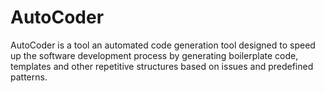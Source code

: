 # AutoCoder

AutoCoder is a tool an automated code generation tool designed to speed up the software development process by generating boilerplate code, templates and other repetitive structures based on issues and predefined patterns.
